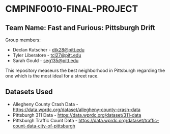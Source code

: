 # CMPINF0010-FINAL-PROJECT
## Team Name: Fast and Furious: Pittsburgh Drift

Group members:  
* Declan Kutscher - dtk28@pitt.edu
* Tyler Liberatore - tcl27@pitt.edu
* Sarah Gould - seg135@pitt.edu

This repository measeurs the best neighborhood in Pittsburgh regarding the one which is the most ideal for a street race. 

## Datasets Used
* Allegheny County Crash Data - https://data.wprdc.org/dataset/allegheny-county-crash-data
* Pittsburgh 311 Data - https://data.wprdc.org/dataset/311-data
* Pittsburgh Traffic Count Data - https://data.wprdc.org/dataset/traffic-count-data-city-of-pittsburgh